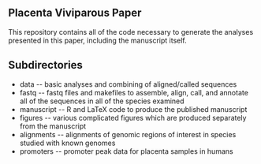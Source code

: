Placenta Viviparous Paper
-------------------------

This repository contains all of the code necessary to generate the
analyses presented in this paper, including the manuscript itself.

Subdirectories
--------------

* data -- basic analyses and combining of aligned/called sequences
* fastq -- fastq files and makefiles to assemble, align, call, and
  annotate all of the sequences in all of the species examined
* manuscript -- R and LaTeX code to produce the published manuscript
* figures -- various complicated figures which are produced separately
  from the manuscript
* alignments -- alignments of genomic regions of interest in species
  studied with known genomes
* promoters -- promoter peak data for placenta samples in humans


